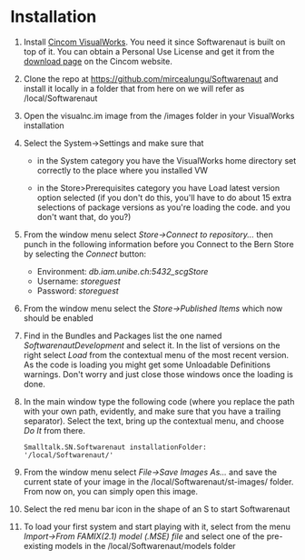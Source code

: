 # Installation


1. Install [Cincom VisualWorks](http://www.cincomsmalltalk.com/). You need it since Softwarenaut is built on top of it. You can obtain a Personal Use License and get it from the [download page](http://www.cincomsmalltalk.com/main/developer-community/trying-cincom-smalltalk/try-cincom-smalltalk/) on the Cincom website. 

1. Clone the repo at https://github.com/mircealungu/Softwarenaut and install it locally in a folder that from here on we will refer as /local/Softwarenaut

1. Open the visualnc.im image from the /images folder in your VisualWorks installation

1. Select the System->Settings and make sure that 

	- in the System category you have the VisualWorks home directory set correctly to the place where you installed VW
	
	- in the Store>Prerequisites category you have Load latest version option selected (if you don't do this, you'll have to do about 15 extra selections of package versions as you're loading the code. and you don't want that, do you?)

1. From the window menu select *Store->Connect to repository...* then punch in the following information before you Connect to the Bern Store by selecting the *Connect* button: 

	- Environment: *db.iam.unibe.ch:5432_scgStore*
	- Username: *storeguest* 
	- Password: *storeguest*

1. From the window menu select the *Store->Published Items* which now should be enabled

1. Find in the Bundles and Packages list the one named *SoftwarenautDevelopment* and select it. In the list of versions on the right select *Load* from the contextual menu of the most recent version. As the code is loading you might get some Unloadable Definitions warnings. Don't worry and just close those windows once the loading is done. 

1. In the main window type the following code (where you replace the path with your own path, evidently, and make sure that you have a trailing separator). Select the text, bring up the contextual menu, and choose *Do It* from there.

    ```Smalltalk.SN.Softwarenaut installationFolder: '/local/Softwarenaut/'```

1. From the window menu select *File->Save Images As...* and save the current state of your image in the /local/Softwarenaut/st-images/ folder. From now on, you can simply open this image.

1. Select the red menu bar icon in the shape of an S to start Softwarenaut

1. To load your first system and start playing with it, select from the menu *Import->From FAMIX(2.1) model (.MSE) file* and select one of the pre-existing models in the /local/Softwarenaut/models folder
